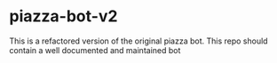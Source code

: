 # piazza-bot-v2
This is a refactored version of the original piazza bot. This repo should contain a well documented and maintained bot
